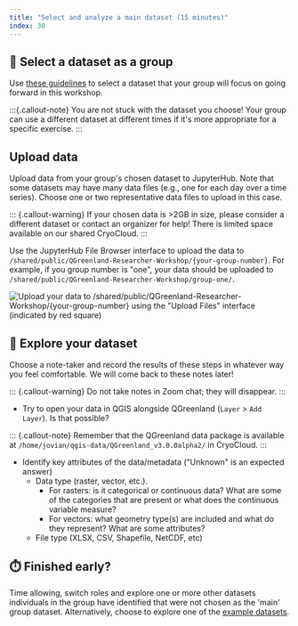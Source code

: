 ```yaml
---
title: "Select and analyze a main dataset (15 minutes)"
index: 30
---
```


## 🤔 Select a dataset as a group

Use [these guidelines](/content/prerequisites/dataset-selection.md) to select a dataset
that your group will focus on going forward in this workshop.

:::{.callout-note}
You are not stuck with the dataset you choose! Your group can use a different
dataset at different times if it's more appropriate for a specific exercise.
:::

## Upload data

Upload data from your group's chosen dataset to JupyterHub. Note that some
datasets may have many data files (e.g., one for each day over a time
series). Choose one or two representative data files to upload in this case.

::: {.callout-warning}
If your chosen data is >2GB in size, please consider a different dataset or
contact an organizer for help! There is limited space available on our shared
CryoCloud.
:::

Use the JupyterHub File Browser interface to upload the data to
`/shared/public/QGreenland-Researcher-Workshop/{your-group-number}`.  For
example, if you group number is "one", your data should be uploaded to
`/shared/public/QGreenland-Researcher-Workshop/group-one/`.

![Upload your data to
`/shared/public/QGreenland-Researcher-Workshop/{your-group-number}` using the
"Upload Files" interface (indicated by red
square)](/_media/file-browser-data-upload.png)


## 🧭 Explore your dataset

Choose a note-taker and record the results of these steps in whatever way you feel
comfortable. We will come back to these notes later!

::: {.callout-warning}
Do not take notes in Zoom chat; they will disappear.
:::

* Try to open your data in QGIS alongside QGreenland (`Layer` > `Add Layer`). Is that
  possible?

::: {.callout-note}
Remember that the QGreenland data package is available at
`/home/jovian/qgis-data/QGreenland_v3.0.0alpha2/` in CryoCloud.
:::

* Identify key attributes of the data/metadata ("Unknown" is an expected answer)
    * Data type (raster, vector, etc.).
        * For rasters: is it categorical or continuous data? What are some of
          the categories that are present or what does the continuous variable
          measure?
        * For vectors: what geometry type(s) are included and what do they
          represent? What are some attributes?
    * File type (XLSX, CSV, Shapefile, NetCDF, etc)


## ⏱️ Finished early?

Time allowing, switch roles and explore one or more other datasets individuals
in the group have identified that were not chosen as the 'main' group
dataset. Alternatively, choose to explore one of the [example
datasets](/content/example-data/).

